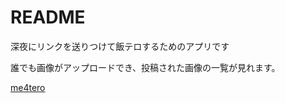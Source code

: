 # README

深夜にリンクを送りつけて飯テロするためのアプリです

誰でも画像がアップロードでき、投稿された画像の一覧が見れます。

[me4tero](https://me4tero.herokuapp.com/)
